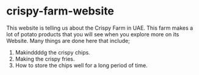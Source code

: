 # crispy-farm-website

This website is telling us about the Crispy Farm in UAE. This farm makes a lot of potato products that you will see when you explore more on its Website.
Many things are done here that include;

1. Makinddddg the crispy chips.
2. Making the crispy fries.
3. How to store the chips well for a long period of time. 

